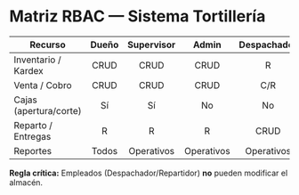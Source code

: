 # Matriz RBAC — Sistema Tortillería

| Recurso                | Dueño | Supervisor | Admin | Despachador | Repartidor |
|------------------------|:-----:|:----------:|:-----:|:-----------:|:----------:|
| Inventario / Kardex    | CRUD  |    CRUD    | CRUD  |      R      |     R      |
| Venta / Cobro          | CRUD  |    CRUD    | CRUD  |     C/R     |     R      |
| Cajas (apertura/corte) |  Sí   |     Sí     |  No   |     No      |     No     |
| Reparto / Entregas     |   R   |     R      |  R    |    CRUD     |     C      |
| Reportes               | Todos | Operativos |Operativos| Operativos | Personales |

**Regla crítica:** Empleados (Despachador/Repartidor) **no** pueden modificar el almacén.
